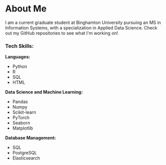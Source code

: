 # About Me

I am a current graduate student at Binghamton University pursuing an MS in Information Systems, with a specialization in Applied Data Science. Check out my GitHub repositories to see what I'm working on!

### Tech Skills:

**Languages:**

- Python
- R
- SQL
- HTML

**Data Science and Machine Learning:**

- Pandas
- Numpy
- Scikit-learn
- PyTorch
- Seaborn
- Matplotlib

**Database Management:**

- SQL
- PostgreSQL
- Elasticsearch
